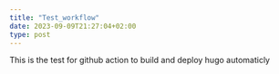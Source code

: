 ```yaml
---
title: "Test_workflow"
date: 2023-09-09T21:27:04+02:00
type: post
---
```

This is the test for github action to build and deploy hugo automaticly
